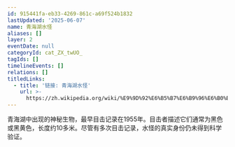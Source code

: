 ```yaml
---
id: 915441fa-eb33-4269-861c-a69f524b1832
lastUpdated: '2025-06-07'
name: 青海湖水怪
aliases: []
layer: 2
eventDate: null
categoryId: cat_ZX_twUO_
tagIds: []
timelineEvents: []
relations: []
titledLinks:
  - title: '链接: 青海湖水怪'
    url: >-
      https://zh.wikipedia.org/wiki/%E9%9D%92%E6%B5%B7%E6%B9%96%E6%B0%B4%E6%80%AA
---
```

青海湖中出现的神秘生物，最早目击记录在1955年。目击者描述它们通常为黑色或黑黄色，长度约10多米。尽管有多次目击记录，水怪的真实身份仍未得到科学验证。
